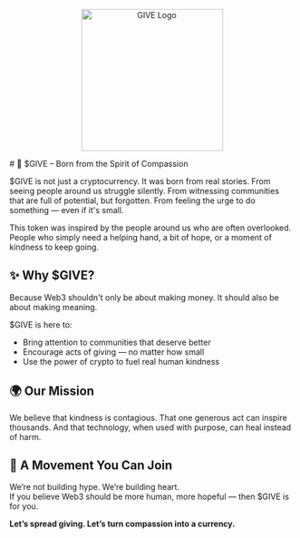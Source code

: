 <p align="center">
  <img src="https://i.imgur.com/J4sq14C.png" alt="GIVE Logo" width="250"/>
</p># 💚 $GIVE – Born from the Spirit of Compassion

$GIVE is not just a cryptocurrency. It was born from real stories. From seeing people around us struggle silently. From witnessing communities that are full of potential, but forgotten. From feeling the urge to do something — even if it's small.

This token was inspired by the people around us who are often overlooked.  
People who simply need a helping hand, a bit of hope, or a moment of kindness to keep going.

## ✨ Why $GIVE?

Because Web3 shouldn't only be about making money. It should also be about making meaning.

$GIVE is here to:
- Bring attention to communities that deserve better
- Encourage acts of giving — no matter how small
- Use the power of crypto to fuel real human kindness

## 🌍 Our Mission

We believe that kindness is contagious. That one generous act can inspire thousands. And that technology, when used with purpose, can heal instead of harm.

## 🔗 A Movement You Can Join

We’re not building hype. We’re building heart.  
If you believe Web3 should be more human, more hopeful — then $GIVE is for you.

**Let’s spread giving. Let’s turn compassion into a currency.**
